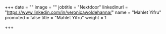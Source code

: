 +++
date = ""
image = ""
jobtitle = "Nextdoor"
linkedinurl = "https://www.linkedin.com/in/veronicawoldehanna/"
name = "Mahlet Yifru"
promoted = false
title = "Mahlet Yifru"
weight = 1

+++
